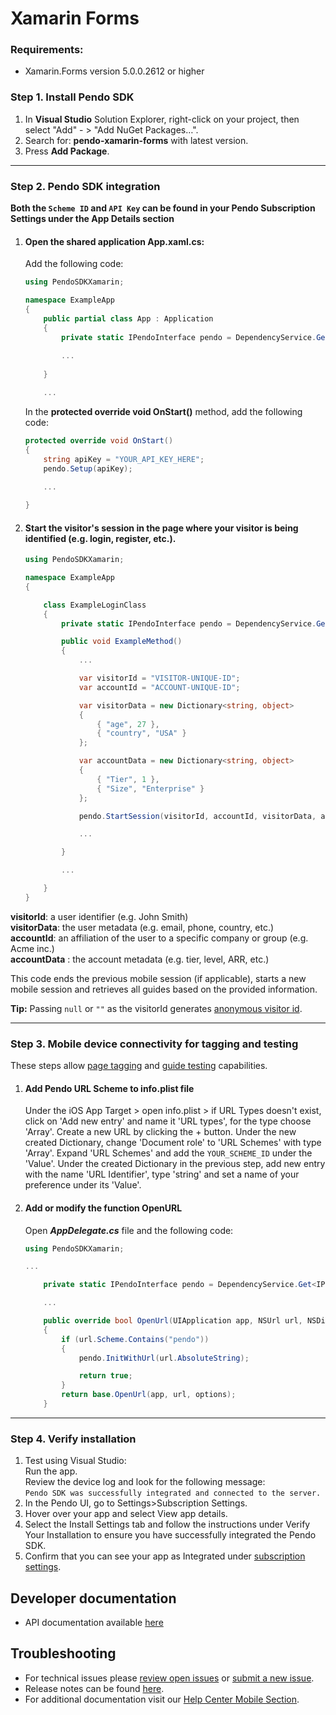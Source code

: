 # Xamarin Forms

### Requirements:

- Xamarin.Forms version 5.0.0.2612 or higher

### Step 1. Install Pendo SDK

1. In **Visual Studio** Solution Explorer, right-click on your project, then select "Add" - > "Add NuGet Packages…".
2. Search for: **pendo-xamarin-forms** with latest version. <br/>
3. Press **Add Package**.

-------------

### Step 2. Pendo SDK integration

**Both the `Scheme ID` and `API Key` can be found in your Pendo Subscription Settings under the App Details section**

1. #### Open the shared application **App.xaml.cs**:

   Add the following code:

    ```c#
    using PendoSDKXamarin;

    namespace ExampleApp
    {
        public partial class App : Application
        {
            private static IPendoInterface pendo = DependencyService.Get<IPendoInterface>();
            
            ...    
        
        }

        ...
    ``` 

    In the **protected override void OnStart()** method, add the following code:

    ```c#
    protected override void OnStart()
    {
        string apiKey = "YOUR_API_KEY_HERE";
        pendo.Setup(apiKey);
        
        ...

    }
    ```

2. #### Start the visitor's session in the page where your visitor is being identified (e.g. login, register, etc.).

    ```c#
    using PendoSDKXamarin;

    namespace ExampleApp
    {

        class ExampleLoginClass
        {
            private static IPendoInterface pendo = DependencyService.Get<IPendoInterface>();

            public void ExampleMethod()
            {
                ...

                var visitorId = "VISITOR-UNIQUE-ID";
                var accountId = "ACCOUNT-UNIQUE-ID";

                var visitorData = new Dictionary<string, object>
                {
                    { "age", 27 },
                    { "country", "USA" }
                };

                var accountData = new Dictionary<string, object>
                {
                    { "Tier", 1 },
                    { "Size", "Enterprise" }
                };

                pendo.StartSession(visitorId, accountId, visitorData, accountData);

                ...

            }

            ...

        }
    }
    ```

**visitorId**: a user identifier (e.g. John Smith)  
**visitorData**: the user metadata (e.g. email, phone, country, etc.)  
**accountId**: an affiliation of the user to a specific company or group (e.g. Acme inc.)  
**accountData** : the account metadata (e.g. tier, level, ARR, etc.)

This code ends the previous mobile session (if applicable), starts a new mobile session and retrieves all guides based on the provided information.

**Tip:** Passing `null` or `""` as the visitorId generates <a href="https://help.pendo.io/resources/support-library/analytics/anonymous-visitors.html" target="_blank">anonymous visitor id</a>.

-------------

### Step 3. Mobile device connectivity for tagging and testing

These steps allow <a href="https://support.pendo.io/hc/en-us/articles/360033609651-Tagging-Mobile-Pages#HowtoTagaPage" target="_blank">page tagging</a>
and <a href="https://support.pendo.io/hc/en-us/articles/360033487792-Creating-a-Mobile-Guide#test-guide-on-device-0-6" target="_blank">guide testing</a> capabilities.

1. #### Add Pendo URL Scheme to **info.plist** file

   Under the iOS App Target > open info.plist > if URL Types doesn't exist, click on 'Add new entry' and name it 'URL types', for the type choose 'Array'.
   Create a new URL by clicking the + button.
   Under the new created Dictionary, change 'Document role' to 'URL Schemes' with type 'Array'.
   Expand 'URL Schemes' and add the `YOUR_SCHEME_ID` under the 'Value'.
   Under the created Dictionary in the previous step, add new entry with the name 'URL Identifier', type 'string' and set a name of your preference under its 'Value'.

2. #### Add or modify the function **OpenURL**

   Open ***AppDelegate.cs*** file and the following code:

    ```C#
    using PendoSDKXamarin;

    ...

        private static IPendoInterface pendo = DependencyService.Get<IPendoInterface>();

        ...

        public override bool OpenUrl(UIApplication app, NSUrl url, NSDictionary options)
        {
            if (url.Scheme.Contains("pendo"))
            {
                pendo.InitWithUrl(url.AbsoluteString);

                return true;
            }
            return base.OpenUrl(app, url, options);
        }
    ```

-------------

### Step 4. Verify installation

1. Test using Visual Studio:  
Run the app.  
Review the device log and look for the following message:  
`Pendo SDK was successfully integrated and connected to the server.`
2. In the Pendo UI, go to Settings>Subscription Settings.
3. Hover over your app and select View app details.
4. Select the Install Settings tab and follow the instructions under Verify Your Installation to ensure you have successfully integrated the Pendo SDK.
5. Confirm that you can see your app as Integrated under <a href="https://app.pendo.io/admin" target="_blank">subscription settings</a>.


## Developer documentation

- API documentation available [here](TODO:missing-link)

## Troubleshooting

- For technical issues please [review open issues](https://github.com/pendo-io/pendo-mobile-sdk/issues) or [submit a new issue](https://github.com/pendo-io/pendo-mobile-sdk/issues).
- Release notes can be found [here](https://developers.pendo.io/category/mobile-sdk/).
- For additional documentation visit our [Help Center Mobile Section](https://support.pendo.io/hc/en-us/categories/4403654621851-Mobile).